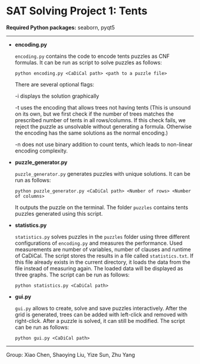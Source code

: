 # SAT Solving Project 1: Tents

**Required Python packages:** seaborn, pyqt5

---

- **encoding.py**

  `encoding.py` contains the code to encode tents puzzles as CNF formulas. It can be run as script to solve puzzles as follows:
  ```
  python encoding.py <CaDiCal path> <path to a puzzle file>
  ```
  There are several optional flags:

  -i displays the solution graphically

  -t uses the encoding that allows trees not having tents (This is unsound on its own, but we first check if the number of trees matches the prescribed number of tents in all rows/columns. If this check fails, we reject the puzzle as unsolvable without generating a formula. Otherwise the encoding has the same solutions as the normal encoding.)

  -n does not use binary addition to count tents, which leads to non-linear encoding complexity.


- **puzzle_generator.py**

  `puzzle_generator.py` generates puzzles with unique solutions. It can be run as follows:
  ```
  python puzzle_generator.py <CaDiCal path> <Number of rows> <Number of columns>
  ```
  It outputs the puzzle on the terminal.
  The folder `puzzles` contains tents puzzles generated using this script.


- **statistics.py**

  `statistics.py` solves puzzles in the `puzzles` folder using three different configurations of `encoding.py` and measures the performance. Used measurements are number of variables, number of clauses and runtime of CaDiCal. The script stores the results in a file called `statistics.txt`. If this file already exists in the current directory, it loads the data from the file instead of measuring again. The loaded data will be displayed as three graphs. The script can be run as follows:
  ```
  python statistics.py <CaDiCal path>
  ```


- **gui.py**

  `gui.py` allows to create, solve and save puzzles interactively. After the grid is generated, trees can be added with left-click and removed with right-click. After a puzzle is solved, it can still be modified. The script can be run as follows:
  ```
  python gui.py <CaDiCal path>
  ```

---

Group: Xiao Chen, Shaoying Liu, Yize Sun, Zhu Yang